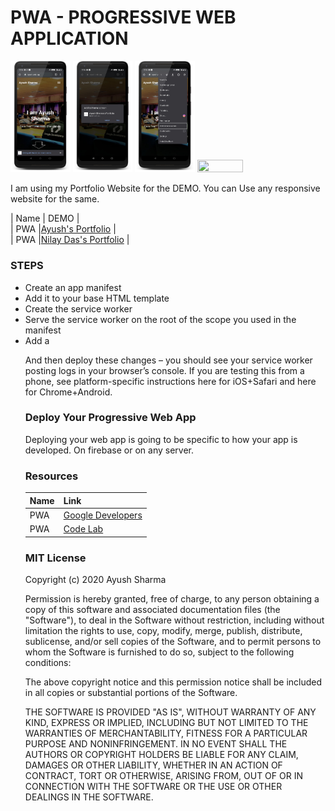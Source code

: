 # PWA - PROGRESSIVE WEB APPLICATION
<img src ="Snapshots/m1.png" width= "19%" height ="50%"> <img src ="Snapshots/m2.png" width= "19%" height ="50%"> <img src ="Snapshots/m3.png" width= "19%" height ="50%"> <img src ="Snapshots/desk.png" width= "38%" height ="50%">

I am using my Portfolio Website for the DEMO. You can Use any responsive website for the same.

| Name | DEMO | <br>
| PWA |[Ayush's Portfolio](https://iayush.web.app) | <br>
| PWA |[Nilay Das's Portfolio](https://inilaydas.web.app) |

### STEPS
- Create an app manifest
- Add it to your base HTML template
- Create the service worker
- Serve the service worker on the root of the scope you used in the manifest
- Add a <script> block to your base HTML template to load the service worker
- Deploy your progressive web app
- Use your progressive web app!


### Create an App Manifest
An app [Manifest](https://github.com/sharmaaayu981/PWA-Demo-App/blob/master/MyPortfolio/MyPortfolio/manifest.json) is a JSON file containing the following information:

The canonical name of the website
A short version of that name (for icons)
The theme color of the website for OS integration
The background color of the website for OS integration
The URL scope that the progressive web app is limited to
The start URL that new instances of the progressive web app will implicitly load
A human-readable description Orientation restrictions (it is unwise to change this from "any" without a hard technical limit)
Any icons for your website to be used on the home screen (see the above manifest generator for autogenerating icons)
This information will be used as the OS-level metadata for your progressive web app when it is installed.


### Here is an example web app manifest from my portfolio site
<img src ="Snapshots/manifest.png" width= "50%" height ="50%">

This is a Sample [Manifest.json](https://github.com/sharmaaayu981/PWA-Demo-App/blob/master/MyPortfolio/MyPortfolio/manifest.json) used in my project.

### Add the Manifest to Your Base HTML Template

I suggest adding the HTML link for the manifest to the lowest level HTML template of your app, or, in the case of a pure client-side web app, its main index.html file, as it needs to be as visible by the browser client trying to install the app. Adding this is simple. Assuming you are hosting this manifest at the path /static/manifest.json, simply add it to the <head> section:

<link rel="manifest" href="manifest.json">

### Now we can create and add the service worker.

### Create the Service Worker
When service workers are used with the fetch event, you can set up caching of assets and pages as the user browses. This makes content available offline and loads it significantly faster. We are just going to focus on the offline caching features of service workers today instead of automated background sync, because iOS doesn't support background sync yet (although things are moving in a good direction

<img src ="Snapshots/SW.png" width= "50%" height ="50%">

This is a Sample [Service-Worker](https://github.com/sharmaaayu981/PWA-Demo-App/blob/master/MyPortfolio/MyPortfolio/service-worker.js) used in my project.

Copy Paste the Content of [script](https://github.com/sharmaaayu981/PWA-Demo-App/blob/master/MyPortfolio/MyPortfolio/js/fun.js) as it is and paste in the bottom of your Html page ( it contains Javascript)

<img src ="Snapshots/SW1.png" width= "50%" height ="50%">



### Load the Service Worker
To load the service worker, we just add the following to your base HTML template at the end of your <body> tag:

<script>
 if (!navigator.serviceWorker.controller) {
     navigator.serviceWorker.register("/sw.js").then(function(reg) {
         console.log("Service worker has been registered for scope: " + reg.scope);
     });
 }
</script>



And then deploy these changes –  you should see your service worker posting logs in your browser’s console. If you are testing this from a phone, see platform-specific instructions here for iOS+Safari and here for Chrome+Android.

### Deploy Your Progressive Web App
Deploying your web app is going to be specific to how your app is developed. On firebase or on any server.

### Resources

| Name | Link |
| --- | --- |
| PWA |[Google Developers](https://developers.google.com/web/updates/2015/12/getting-started-pwa) |
| PWA |[Code Lab](https://codelabs.developers.google.com/codelabs/your-first-pwapp) |


### MIT License

Copyright (c) 2020 Ayush Sharma

Permission is hereby granted, free of charge, to any person obtaining a copy
of this software and associated documentation files (the "Software"), to deal
in the Software without restriction, including without limitation the rights
to use, copy, modify, merge, publish, distribute, sublicense, and/or sell
copies of the Software, and to permit persons to whom the Software is
furnished to do so, subject to the following conditions:

The above copyright notice and this permission notice shall be included in all
copies or substantial portions of the Software.

THE SOFTWARE IS PROVIDED "AS IS", WITHOUT WARRANTY OF ANY KIND, EXPRESS OR
IMPLIED, INCLUDING BUT NOT LIMITED TO THE WARRANTIES OF MERCHANTABILITY,
FITNESS FOR A PARTICULAR PURPOSE AND NONINFRINGEMENT. IN NO EVENT SHALL THE
AUTHORS OR COPYRIGHT HOLDERS BE LIABLE FOR ANY CLAIM, DAMAGES OR OTHER
LIABILITY, WHETHER IN AN ACTION OF CONTRACT, TORT OR OTHERWISE, ARISING FROM,
OUT OF OR IN CONNECTION WITH THE SOFTWARE OR THE USE OR OTHER DEALINGS IN THE
SOFTWARE.

